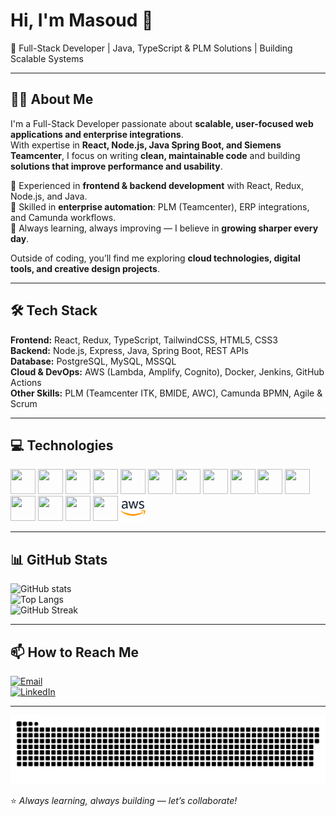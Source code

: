 # Hi, I'm Masoud 👋  
🚀 Full-Stack Developer | Java, TypeScript & PLM Solutions | Building Scalable Systems  

---

## 👨‍💻 About Me  

I'm a Full-Stack Developer passionate about **scalable, user-focused web applications and enterprise integrations**.  
With expertise in **React, Node.js, Java Spring Boot, and Siemens Teamcenter**, I focus on writing **clean, maintainable code** and building **solutions that improve performance and usability**.  

🔹 Experienced in **frontend & backend development** with React, Redux, Node.js, and Java.  
🔹 Skilled in **enterprise automation**: PLM (Teamcenter), ERP integrations, and Camunda workflows.  
🔹 Always learning, always improving — I believe in **growing sharper every day**.  

Outside of coding, you’ll find me exploring **cloud technologies, digital tools, and creative design projects**.  

---

## 🛠 Tech Stack  

**Frontend:** React, Redux, TypeScript, TailwindCSS, HTML5, CSS3  
**Backend:** Node.js, Express, Java, Spring Boot, REST APIs  
**Database:** PostgreSQL, MySQL, MSSQL  
**Cloud & DevOps:** AWS (Lambda, Amplify, Cognito), Docker, Jenkins, GitHub Actions  
**Other Skills:** PLM (Teamcenter ITK, BMIDE, AWC), Camunda BPMN, Agile & Scrum  

---

## 💻 Technologies  

<p>
  <img src="https://cdn.jsdelivr.net/gh/devicons/devicon/icons/react/react-original.svg" width="40" height="40"/>
  <img src="https://cdn.jsdelivr.net/gh/devicons/devicon/icons/redux/redux-original.svg" width="40" height="40"/>
  <img src="https://cdn.jsdelivr.net/gh/devicons/devicon/icons/typescript/typescript-original.svg" width="40" height="40"/>
  <img src="https://cdn.jsdelivr.net/gh/devicons/devicon/icons/javascript/javascript-original.svg" width="40" height="40"/>
  <img src="https://cdn.jsdelivr.net/gh/devicons/devicon/icons/java/java-original.svg" width="40" height="40"/>
  <img src="https://cdn.jsdelivr.net/gh/devicons/devicon/icons/spring/spring-original.svg" width="40" height="40"/>
  <img src="https://cdn.jsdelivr.net/gh/devicons/devicon/icons/nodejs/nodejs-original.svg" width="40" height="40"/>
  <img src="https://cdn.jsdelivr.net/gh/devicons/devicon/icons/express/express-original.svg" width="40" height="40"/>
  <img src="https://cdn.jsdelivr.net/gh/devicons/devicon/icons/mysql/mysql-original.svg" width="40" height="40"/>
  <img src="https://cdn.jsdelivr.net/gh/devicons/devicon/icons/postgresql/postgresql-original.svg" width="40" height="40"/>
  <img src="https://cdn.jsdelivr.net/gh/devicons/devicon/icons/microsoftsqlserver/microsoftsqlserver-plain.svg" width="40" height="40"/>
  <img src="https://cdn.jsdelivr.net/gh/devicons/devicon/icons/docker/docker-original.svg" width="40" height="40"/>
  <img src="https://cdn.jsdelivr.net/gh/devicons/devicon/icons/git/git-original.svg" width="40" height="40"/>
  <img src="https://cdn.jsdelivr.net/gh/devicons/devicon/icons/github/github-original.svg" width="40" height="40"/>
  <img src="https://cdn.jsdelivr.net/gh/devicons/devicon/icons/jenkins/jenkins-original.svg" width="40" height="40"/>
  <img src="https://github.com/devicons/devicon/blob/v2.17.0/icons/amazonwebservices/amazonwebservices-original-wordmark.svg" width="40" height="40"/>
</p>

---

## 📊 GitHub Stats  

![GitHub stats](https://github-readme-stats.vercel.app/api?username=JeffiProgrammer&show_icons=true&theme=radical)  
![Top Langs](https://github-readme-stats.vercel.app/api/top-langs/?username=JeffiProgrammer&layout=compact&theme=radical)  
![GitHub Streak](https://streak-stats.demolab.com?user=JeffiProgrammer&theme=radical&hide_border=false)  

---

## 📫 How to Reach Me  

[![Email](https://img.shields.io/badge/Email-fx.ranjbaran%40gmail.com-red?style=for-the-badge&logo=gmail&logoColor=white)](mailto:fx.ranjbaran@gmail.com)  
[![LinkedIn](https://img.shields.io/badge/LinkedIn-Masoud%20Ranjbaran-blue?style=for-the-badge&logo=linkedin&logoColor=white)](https://www.linkedin.com/in/masoud-ranjbaran-78b478117/)  

---

<p align="center">
 <img width="600" src="assets/github-snake.svg" alt="snake"/>
</p>

⭐️ *Always learning, always building — let’s collaborate!*  
